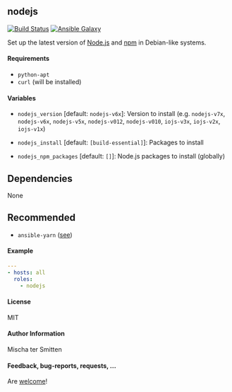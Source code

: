 ## nodejs
 
[![Build Status](https://travis-ci.org/Oefenweb/ansible-nodejs.svg?branch=master)](https://travis-ci.org/Oefenweb/ansible-nodejs) [![Ansible Galaxy](http://img.shields.io/badge/ansible--galaxy-nodejs-blue.svg)](https://galaxy.ansible.com/tersmitten/nodejs)

Set up the latest version of [Node.js](https://nodejs.org) and [npm](https://www.npmjs.com) in Debian-like systems.

#### Requirements

* `python-apt`
* `curl` (will be installed)

#### Variables

* `nodejs_version` [default: `nodejs-v6x`]: Version to install (e.g. `nodejs-v7x`, `nodejs-v6x`, `nodejs-v5x`, `nodejs-v012`, `nodejs-v010`, `iojs-v3x`, `iojs-v2x`, `iojs-v1x`)

* `nodejs_install` [default: `[build-essential]`]: Packages to install
* `nodejs_npm_packages` [default: `[]`]: Node.js packages to install (globally)

## Dependencies

None

## Recommended

* `ansible-yarn` ([see](https://github.com/Oefenweb/ansible-yarn))

#### Example

```yaml
---
- hosts: all
  roles:
    - nodejs
```

#### License

MIT

#### Author Information

Mischa ter Smitten

#### Feedback, bug-reports, requests, ...

Are [welcome](https://github.com/Oefenweb/ansible-nodejs/issues)!
